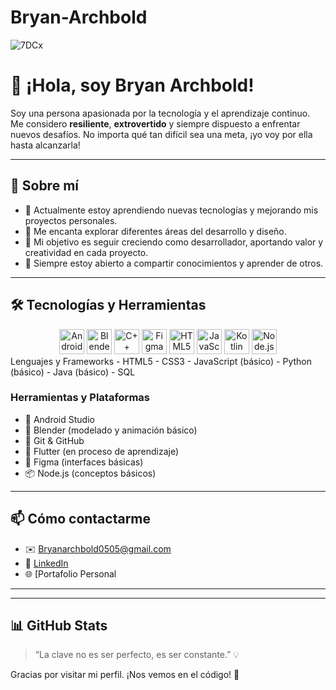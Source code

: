 # Bryan-Archbold

![7DCx](https://github.com/user-attachments/assets/98d20d5e-b2f8-4abe-923f-6b607fe12a2d)
# 👋 ¡Hola, soy Bryan Archbold!

Soy una persona apasionada por la tecnología y el aprendizaje continuo. Me considero **resiliente**, **extrovertido** y siempre dispuesto a enfrentar nuevos desafíos. No importa qué tan difícil sea una meta, ¡yo voy por ella hasta alcanzarla!

---

## 🚀 Sobre mí

- 🔭 Actualmente estoy aprendiendo nuevas tecnologías y mejorando mis proyectos personales.
- 🌱 Me encanta explorar diferentes áreas del desarrollo y diseño.
- 🎯 Mi objetivo es seguir creciendo como desarrollador, aportando valor y creatividad en cada proyecto.
- 💬 Siempre estoy abierto a compartir conocimientos y aprender de otros.

---

## 🛠️ Tecnologías y Herramientas
<div align="center">
  
  <img src="https://cdn.jsdelivr.net/gh/devicons/devicon/icons/android/android-original.svg" alt="Android" width="40" height="40"/>
  <img src="https://cdn.jsdelivr.net/gh/devicons/devicon/icons/blender/blender-original.svg" alt="Blender" width="40" height="40"/>
  <img src="https://cdn.jsdelivr.net/gh/devicons/devicon/icons/cplusplus/cplusplus-original.svg" alt="C++" width="40" height="40"/>
  <img src="https://cdn.jsdelivr.net/gh/devicons/devicon/icons/figma/figma-original.svg" alt="Figma" width="40" height="40"/>
  <img src="https://cdn.jsdelivr.net/gh/devicons/devicon/icons/html5/html5-original.svg" alt="HTML5" width="40" height="40"/>
  <img src="https://cdn.jsdelivr.net/gh/devicons/devicon/icons/javascript/javascript-original.svg" alt="JavaScript" width="40" height="40"/>
  <img src="https://cdn.jsdelivr.net/gh/devicons/devicon/icons/kotlin/kotlin-original.svg" alt="Kotlin" width="40" height="40"/>
  <img src="https://cdn.jsdelivr.net/gh/devicons/devicon/icons/nodejs/nodejs-original.svg" alt="Node.js" width="40" height="40"/>
</div>
Lenguajes y Frameworks
- HTML5
- CSS3
- JavaScript (básico)
- Python (básico)
- Java (básico)
- SQL

### Herramientas y Plataformas
- 🧱 Android Studio
- 🧠 Blender (modelado y animación básico)
- 🧰 Git & GitHub
- 📱 Flutter (en proceso de aprendizaje)
- 📐 Figma (interfaces básicas)
- 📦 Node.js (conceptos básicos)

---

## 📫 Cómo contactarme

- ✉️ Bryanarchbold0505@gmail.com
- 💼 [LinkedIn](https://www.linkedin.com/in/BryanArchbold)
- 🌐 [Portafolio Personal

---
---

## 📊 GitHub Stats

> “La clave no es ser perfecto, es ser constante.” 💡

Gracias por visitar mi perfil. ¡Nos vemos en el código! 🚀

